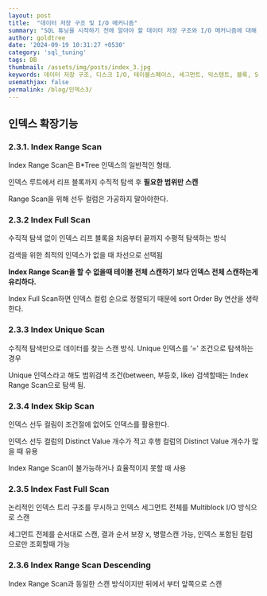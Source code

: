 ```yaml
---
layout: post
title:  "데이터 저장 구조 및 I/O 메커니즘"
summary: "SQL 튜닝을 시작하기 전에 알아야 할 데이터 저장 구조와 I/O 메커니즘에 대해 설명"
author: goldtree
date: '2024-09-19 10:31:27 +0530'
category: 'sql_tuning'
tags: DB
thumbnail: /assets/img/posts/index_3.jpg
keywords: 데이터 저장 구조, 디스크 I/O, 테이블스페이스, 세그먼트, 익스텐트, 블록, SQL 튜닝
usemathjax: false
permalink: /blog/인덱스3/
---
```


## 인덱스 확장기능

### 2.3.1. Index Range Scan

Index Range Scan은 B*Tree 인덱스의 일반적인 형태. 

인덱스 루트에서 리프 블록까지 수직적 탐색 후 **필요한 범위만 스캔**

Range Scan을 위해 선두 컬럼은 가공하지 말아야한다.

### 2.3.2 Index Full Scan

수직적 탐색 없이 인덱스 리프 블록을 처음부터 끝까지 수평적 탐색하는 방식

검색을 위한 최적의 인덱스가 없을 때 차선으로 선택됨

**Index Range Scan을 할 수 없을때 테이블 전체 스캔하기 보다 인덱스 전체 스캔하는게 유리하다.**

Index Full Scan하면 인덱스 컬럼 순으로 정렬되기 때문에 sort Order By 연산을 생략한다.

### 2.3.3 Index Unique Scan

수직적 탐색만으로 데이터를 찾는 스캔 방식. Unique 인덱스를 ‘=’ 조건으로 탐색하는 경우

Unique 인덱스라고 해도 범위검색 조건(between, 부등호, like) 검색할때는 Index Range Scan으로 탐색 됨.

### 2.3.4 Index Skip Scan

인덱스 선두 컬림이 조건절에 없어도 인덱스를 활용한다.

인덱스 선두 컬럼의 Distinct Value 개수가 적고 후행 컬럼의 Distinct Value 개수가 많을 때 유용

Index Range Scan이 불가능하거나 효율적이지 못할 때 사용

### 2.3.5 Index Fast Full Scan

논리적인 인덱스 트리 구조를 무시하고 인덱스 세그먼트 전체를 Multiblock I/O 방식으로 스캔

세그먼트 전체를 순서대로 스캔, 결과 순서 보장 x, 병렬스캔 가능, 인덱스 포함된 컬럼으로만 조회할때 가능

### 2.3.6 Index Range Scan Descending

Index Range Scan과  동일한 스캔 방식이지만 뒤에서 부터 앞쪽으로 스캔
